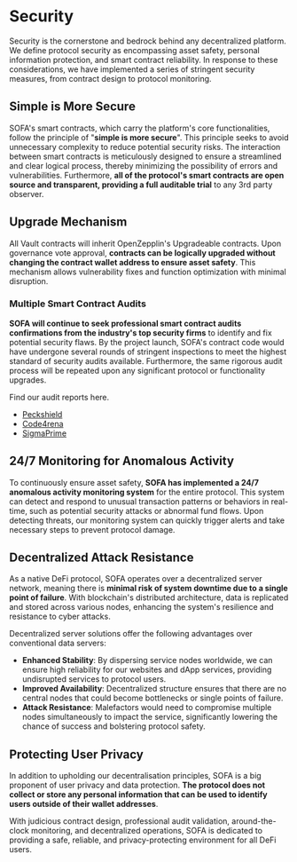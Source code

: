 # Security

Security is the cornerstone and bedrock behind any decentralized platform.  We define protocol security as encompassing asset safety, personal information protection, and smart contract reliability.  In response to these considerations, we have implemented a series of stringent security measures, from contract design to protocol monitoring.

## Simple is More Secure

SOFA's smart contracts, which carry the platform's core functionalities, follow the principle of "**simple is more secure**".  This principle seeks to avoid unnecessary complexity to reduce potential security risks.  The interaction between smart contracts is meticulously designed to ensure a streamlined and clear logical process, thereby minimizing the possibility of errors and vulnerabilities.  Furthermore, **all of the protocol's smart contracts are open source and transparent, providing a full auditable trial** to any 3rd party observer.

## Upgrade Mechanism

All Vault contracts will inherit OpenZepplin's Upgradeable contracts.  Upon governance vote approval, **contracts can be logically upgraded without changing the contract wallet address to ensure asset safety**.  This mechanism allows vulnerability fixes and function optimization with minimal disruption.

### Multiple Smart Contract Audits

**SOFA will continue to seek professional smart contract audits confirmations from the industry's top security firms** to identify and fix potential security flaws.  By the project launch, SOFA's contract code would have undergone several rounds of stringent inspections to meet the highest standard of security audits available.  Furthermore, the same rigorous audit process will be repeated upon any significant protocol or functionality upgrades.

Find our audit reports here.
  - [Peckshield](https://github.com/peckshield/publications/blob/master/audit_reports/PeckShield-Audit-Report-Sofa-v1.0.pdf)
  - [Code4rena](https://code4rena.com/reports/2024-05-sofa-pro-league)
  - [SigmaPrime](https://github.com/sigp/public-audits/blob/master/reports/sofa/review.pdf )

## 24/7 Monitoring for Anomalous Activity

To continuously ensure asset safety, **SOFA has implemented a 24/7 anomalous activity monitoring system** for the entire protocol.  This system can detect and respond to unusual transaction patterns or behaviors in real-time, such as potential security attacks or abnormal fund flows. Upon detecting threats, our monitoring system can quickly trigger alerts and take necessary steps to prevent protocol damage.

## Decentralized Attack Resistance

As a native DeFi protocol, SOFA operates over a decentralized server network, meaning there is **minimal risk of system downtime due to a single point of failure**.  With blockchain's distributed architecture, data is replicated and stored across various nodes, enhancing the system's resilience and resistance to cyber attacks.

Decentralized server solutions offer the following advantages over conventional data servers:

- **Enhanced Stability**:  By dispersing service nodes worldwide, we can ensure high reliability for our websites and dApp services, providing undisrupted services to protocol users.
- **Improved Availability**:  Decentralized structure ensures that there are no central nodes that could become bottlenecks or single points of failure.
- **Attack Resistance**:  Malefactors would need to compromise multiple nodes simultaneously to impact the service, significantly lowering the chance of success and bolstering protocol safety.

## Protecting User Privacy

In addition to upholding our decentralisation principles, SOFA is a big proponent of user privacy and data protection.  **The protocol does not collect or store any personal information that can be used to identify users outside of their wallet addresses**.

With judicious contract design, professional audit validation, around-the-clock monitoring, and decentralized operations, SOFA is dedicated to providing a safe, reliable, and privacy-protecting environment for all DeFi users.

